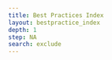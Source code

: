 ```yaml
---
title: Best Practices Index
layout: bestpractice_index
depth: 1
step: NA
search: exclude
---
```


<!-- the content/layout call for the collection of all best practices, sorted by data life cycle "step"  -->
